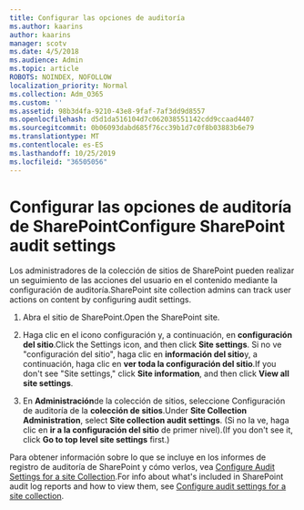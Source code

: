```yaml
---
title: Configurar las opciones de auditoría
ms.author: kaarins
author: kaarins
manager: scotv
ms.date: 4/5/2018
ms.audience: Admin
ms.topic: article
ROBOTS: NOINDEX, NOFOLLOW
localization_priority: Normal
ms.collection: Adm_O365
ms.custom: ''
ms.assetid: 98b3d4fa-9210-43e8-9faf-7af3dd9d8557
ms.openlocfilehash: d5d1da516104d7c062038551142cdd9ccaad4407
ms.sourcegitcommit: 0b06093dabd685f76cc39b1d7c0f8b03883b6e79
ms.translationtype: MT
ms.contentlocale: es-ES
ms.lasthandoff: 10/25/2019
ms.locfileid: "36505056"
---
```

# <a name="configure-sharepoint-audit-settings"></a><span data-ttu-id="129b1-102">Configurar las opciones de auditoría de SharePoint</span><span class="sxs-lookup"><span data-stu-id="129b1-102">Configure SharePoint audit settings</span></span>

<span data-ttu-id="129b1-103">Los administradores de la colección de sitios de SharePoint pueden realizar un seguimiento de las acciones del usuario en el contenido mediante la configuración de auditoría.</span><span class="sxs-lookup"><span data-stu-id="129b1-103">SharePoint site collection admins can track user actions on content by configuring audit settings.</span></span>
  
1. <span data-ttu-id="129b1-104">Abra el sitio de SharePoint.</span><span class="sxs-lookup"><span data-stu-id="129b1-104">Open the SharePoint site.</span></span>
    
2. <span data-ttu-id="129b1-105">Haga clic en el icono configuración y, a continuación, en **configuración del sitio**.</span><span class="sxs-lookup"><span data-stu-id="129b1-105">Click the Settings icon, and then click **Site settings**.</span></span> <span data-ttu-id="129b1-106">Si no ve "configuración del sitio", haga clic en **información del sitio**y, a continuación, haga clic en **ver toda la configuración del sitio**.</span><span class="sxs-lookup"><span data-stu-id="129b1-106">If you don't see "Site settings," click **Site information**, and then click **View all site settings**.</span></span>
    
3. <span data-ttu-id="129b1-107">En **Administración**de la colección de sitios, seleccione Configuración de auditoría de la **colección de sitios**.</span><span class="sxs-lookup"><span data-stu-id="129b1-107">Under **Site Collection Administration**, select **Site collection audit settings**.</span></span> <span data-ttu-id="129b1-108">(Si no la ve, haga clic en **ir a la configuración del sitio** de primer nivel).</span><span class="sxs-lookup"><span data-stu-id="129b1-108">(If you don't see it, click **Go to top level site settings** first.)</span></span> 
    
<span data-ttu-id="129b1-109">Para obtener información sobre lo que se incluye en los informes de registro de auditoría de SharePoint y cómo verlos, vea [Configure Audit Settings for a site Collection](https://go.microsoft.com/fwlink/?linkid=404050).</span><span class="sxs-lookup"><span data-stu-id="129b1-109">For info about what's included in SharePoint audit log reports and how to view them, see [Configure audit settings for a site collection](https://go.microsoft.com/fwlink/?linkid=404050).</span></span>
  

